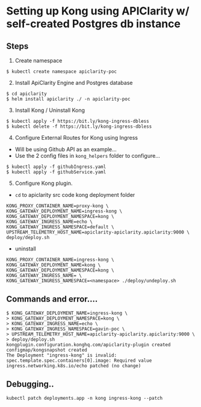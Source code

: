 # Setting up Kong using APIClarity w/ self-created Postgres db instance

## Steps

1. Create namespace

```
$ kubectl create namespace apiclarity-poc
```

2. Install ApiClarity Engine and Postgres database

```
$ cd apiclarity
$ helm install apiclarity ./ -n apiclarity-poc
```

3. Install Kong / Uninstall Kong

```
$ kubectl apply -f https://bit.ly/kong-ingress-dbless
$ kubectl delete -f https://bit.ly/kong-ingress-dbless
```

4. Configure External Routes for Kong using Ingress

- Will be using Github API as an example...
- Use the 2 config files in `kong_helpers` folder to configure...

```
$ kubectl apply -f githubIngress.yaml
$ kubectl apply -f githubService.yaml
```

5. Configure Kong plugin.

- `cd` to apiclarity src code kong deployment folder

```
KONG_PROXY_CONTAINER_NAME=proxy-kong \
KONG_GATEWAY_DEPLOYMENT_NAME=ingress-kong \
KONG_GATEWAY_DEPLOYMENT_NAMESPACE=kong \
KONG_GATEWAY_INGRESS_NAME=echo \
KONG_GATEWAY_INGRESS_NAMESPACE=default \
UPSTREAM_TELEMETRY_HOST_NAME=apiclarity-apiclarity.apiclarity:9000 \
deploy/deploy.sh
```

- uninstall

```
KONG_PROXY_CONTAINER_NAME=ingress-kong \
KONG_GATEWAY_DEPLOYMENT_NAME=kong \
KONG_GATEWAY_DEPLOYMENT_NAMESPACE=kong \
KONG_GATEWAY_INGRESS_NAME= \
KONG_GATEWAY_INGRESS_NAMESPACE=<namespace> ./deploy/undeploy.sh
```

## Commands and error....

```
$ KONG_GATEWAY_DEPLOYMENT_NAME=ingress-kong \
> KONG_GATEWAY_DEPLOYMENT_NAMESPACE=kong \
> KONG_GATEWAY_INGRESS_NAME=echo \
> KONG_GATEWAY_INGRESS_NAMESPACE=gavin-poc \
> UPSTREAM_TELEMETRY_HOST_NAME=apiclarity-apiclarity.apiclarity:9000 \
> deploy/deploy.sh
kongplugin.configuration.konghq.com/apiclarity-plugin created
configmap/kongsnapshot created
The Deployment "ingress-kong" is invalid: spec.template.spec.containers[0].image: Required value
ingress.networking.k8s.io/echo patched (no change)
```

## Debugging..
```
kubectl patch deployments.app -n kong ingress-kong --patch 
```